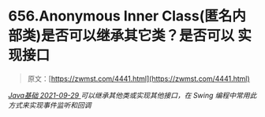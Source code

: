 <!--yml
category: 未分类
date: 0001-01-01 00:00:00
-->

# 656.Anonymous Inner Class(匿名内部类)是否可以继承其它类？是否可以 实现接口

> 原文：[https://zwmst.com/4441.html](https://zwmst.com/4441.html)

   [ *Java基础* ](https://zwmst.com/java%e5%9f%ba%e7%a1%80)*[ <time datetime="2021-09-30T00:46:49+08:00"> 2021-09-29 </time> ](https://zwmst.com/4441.html)  可以继承其他类或实现其他接口，在 Swing 编程中常用此方式来实现事件监听和回调*